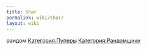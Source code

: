 ```yaml
---
title: Shar
permalink: wiki/Shar/
layout: wiki
---
```


рандом [Категория:Пуперы](Категория:Пуперы "wikilink")
[Категория:Рандомщики](Категория:Рандомщики "wikilink")
